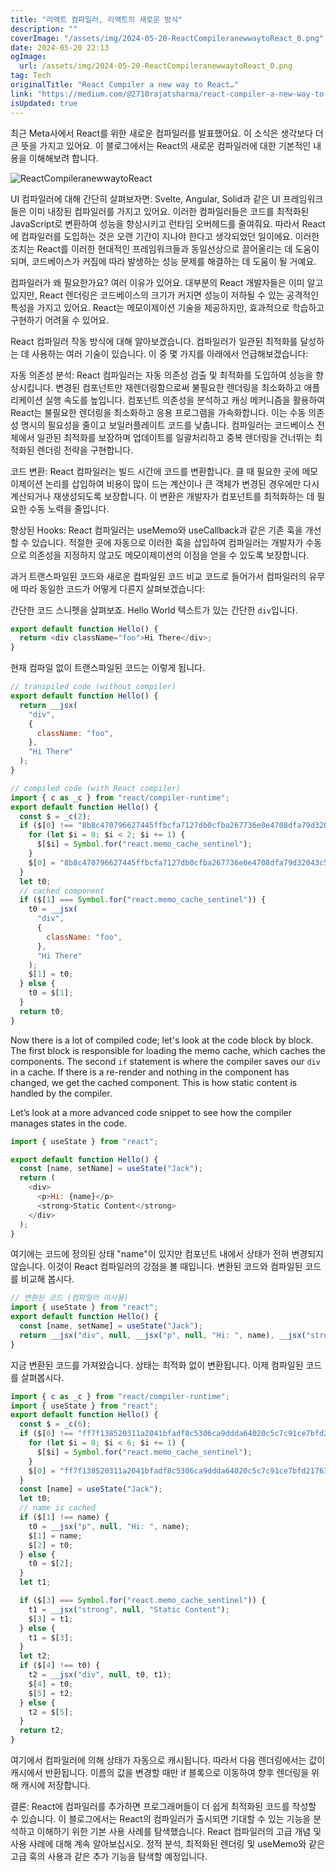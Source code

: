 ```yaml
---
title: "리액트 컴파일러, 리액트의 새로운 방식"
description: ""
coverImage: "/assets/img/2024-05-20-ReactCompileranewwaytoReact_0.png"
date: 2024-05-20 22:13
ogImage:
  url: /assets/img/2024-05-20-ReactCompileranewwaytoReact_0.png
tag: Tech
originalTitle: "React Compiler a new way to React…"
link: "https://medium.com/@2710rajatsharma/react-compiler-a-new-way-to-react-e3be40bacc87"
isUpdated: true
---
```


최근 Meta사에서 React를 위한 새로운 컴파일러를 발표했어요. 이 소식은 생각보다 더 큰 뜻을 가지고 있어요. 이 블로그에서는 React의 새로운 컴파일러에 대한 기본적인 내용을 이해해보려 합니다.

![ReactCompileranewwaytoReact](/assets/img/2024-05-20-ReactCompileranewwaytoReact_0.png)

UI 컴파일러에 대해 간단히 살펴보자면:
Svelte, Angular, Solid과 같은 UI 프레임워크들은 이미 내장된 컴파일러를 가지고 있어요. 이러한 컴파일러들은 코드를 최적화된 JavaScript로 변환하여 성능을 향상시키고 런타임 오버헤드를 줄여줘요. 따라서 React에 컴파일러를 도입하는 것은 오랜 기간이 지나야 한다고 생각되었던 일이에요. 이러한 조치는 React를 이러한 현대적인 프레임워크들과 동일선상으로 끌어올리는 데 도움이 되며, 코드베이스가 커짐에 따라 발생하는 성능 문제를 해결하는 데 도움이 될 거예요.

컴파일러가 왜 필요한가요?
여러 이유가 있어요. 대부분의 React 개발자들은 이미 알고 있지만, React 렌더링은 코드베이스의 크기가 커지면 성능이 저하될 수 있는 공격적인 특성을 가지고 있어요. React는 메모이제이션 기술을 제공하지만, 효과적으로 학습하고 구현하기 어려울 수 있어요.

<!-- seedividend - 사각형 -->

<ins class="adsbygoogle"
     style="display:block"
     data-ad-client="ca-pub-4877378276818686"
     data-ad-slot="1898504329"
     data-ad-format="auto"
     data-full-width-responsive="true"></ins>

<script>
     (adsbygoogle = window.adsbygoogle || []).push({});
</script>

React 컴파일러 작동 방식에 대해 알아보겠습니다.
컴파일러가 일관된 최적화를 달성하는 데 사용하는 여러 기술이 있습니다. 이 중 몇 가지를 아래에서 언급해보겠습니다:

자동 의존성 분석: React 컴파일러는 자동 의존성 검출 및 최적화를 도입하여 성능을 향상시킵니다. 변경된 컴포넌트만 재렌더링함으로써 불필요한 렌더링을 최소화하고 애플리케이션 실행 속도를 높입니다. 컴포넌트 의존성을 분석하고 캐싱 메커니즘을 활용하여 React는 불필요한 렌더링을 최소화하고 응용 프로그램을 가속화합니다. 이는 수동 의존성 명시의 필요성을 줄이고 보일러플레이트 코드를 낮춥니다. 컴파일러는 코드베이스 전체에서 일관된 최적화를 보장하며 업데이트를 일괄처리하고 중복 렌더링을 건너뛰는 최적화된 렌더링 전략을 구현합니다.

코드 변환: React 컴파일러는 빌드 시간에 코드를 변환합니다. 클 때 필요한 곳에 메모이제이션 논리를 삽입하여 비용이 많이 드는 계산이나 큰 객체가 변경된 경우에만 다시 계산되거나 재생성되도록 보장합니다. 이 변환은 개발자가 컴포넌트를 최적화하는 데 필요한 수동 노력을 줄입니다.

향상된 Hooks: React 컴파일러는 useMemo와 useCallback과 같은 기존 훅을 개선할 수 있습니다. 적절한 곳에 자동으로 이러한 훅을 삽입하여 컴파일러는 개발자가 수동으로 의존성을 지정하지 않고도 메모이제이션의 이점을 얻을 수 있도록 보장합니다.

<!-- seedividend - 사각형 -->

<ins class="adsbygoogle"
     style="display:block"
     data-ad-client="ca-pub-4877378276818686"
     data-ad-slot="1898504329"
     data-ad-format="auto"
     data-full-width-responsive="true"></ins>

<script>
     (adsbygoogle = window.adsbygoogle || []).push({});
</script>

과거 트랜스파일된 코드와 새로운 컴파일된 코드 비교
코드로 들어가서 컴파일러의 유무에 따라 동일한 코드가 어떻게 다른지 살펴보겠습니다:

간단한 코드 스니펫을 살펴보죠. Hello World 텍스트가 있는 간단한 `div`입니다.

```js
export default function Hello() {
  return <div className="foo">Hi There</div>;
}
```

현재 컴파일 없이 트랜스파일된 코드는 이렇게 됩니다.

<!-- seedividend - 사각형 -->

<ins class="adsbygoogle"
     style="display:block"
     data-ad-client="ca-pub-4877378276818686"
     data-ad-slot="1898504329"
     data-ad-format="auto"
     data-full-width-responsive="true"></ins>

<script>
     (adsbygoogle = window.adsbygoogle || []).push({});
</script>

```js
// transpiled code (without compiler)
export default function Hello() {
  return __jsx(
    "div",
    {
      className: "foo",
    },
    "Hi There"
  );
}
```

```js
// compiled code (with React compiler)
import { c as _c } from "react/compiler-runtime";
export default function Hello() {
  const $ = _c(2);
  if ($[0] !== "8b8c470796627445ffbcfa7127db0cfba267736e0e4708dfa79d32043c5e5a7c") {
    for (let $i = 0; $i < 2; $i += 1) {
      $[$i] = Symbol.for("react.memo_cache_sentinel");
    }
    $[0] = "8b8c470796627445ffbcfa7127db0cfba267736e0e4708dfa79d32043c5e5a7c";
  }
  let t0;
  // cached component
  if ($[1] === Symbol.for("react.memo_cache_sentinel")) {
    t0 = __jsx(
      "div",
      {
        className: "foo",
      },
      "Hi There"
    );
    $[1] = t0;
  } else {
    t0 = $[1];
  }
  return t0;
}
```

Now there is a lot of compiled code; let's look at the code block by block.
The first block is responsible for loading the memo cache, which caches the components.
The second `if` statement is where the compiler saves our `div` in a cache. If there is a re-render and nothing in the component has changed, we get the cached component. This is how static content is handled by the compiler.

Let’s look at a more advanced code snippet to see how the compiler manages states in the code.

<!-- seedividend - 사각형 -->

<ins class="adsbygoogle"
     style="display:block"
     data-ad-client="ca-pub-4877378276818686"
     data-ad-slot="1898504329"
     data-ad-format="auto"
     data-full-width-responsive="true"></ins>

<script>
     (adsbygoogle = window.adsbygoogle || []).push({});
</script>

```js
import { useState } from "react";

export default function Hello() {
  const [name, setName] = useState("Jack");
  return (
    <div>
      <p>Hi: {name}</p>
      <strong>Static Content</strong>
    </div>
  );
}
```

여기에는 코드에 정의된 상태 "name"이 있지만 컴포넌트 내에서 상태가 전혀 변경되지 않습니다. 이것이 React 컴파일러의 강점을 볼 때입니다. 변환된 코드와 컴파일된 코드를 비교해 봅시다.

```js
// 변환된 코드 (컴파일러 미사용)
import { useState } from "react";
export default function Hello() {
  const [name, setName] = useState("Jack");
  return __jsx("div", null, __jsx("p", null, "Hi: ", name), __jsx("strong", null, "Static Content"));
}
```

지금 변환된 코드를 가져왔습니다. 상태는 최적화 없이 변환됩니다. 이제 컴파일된 코드를 살펴봅시다.

<!-- seedividend - 사각형 -->

<ins class="adsbygoogle"
     style="display:block"
     data-ad-client="ca-pub-4877378276818686"
     data-ad-slot="1898504329"
     data-ad-format="auto"
     data-full-width-responsive="true"></ins>

<script>
     (adsbygoogle = window.adsbygoogle || []).push({});
</script>

```js
import { c as _c } from "react/compiler-runtime";
import { useState } from "react";
export default function Hello() {
  const $ = _c(6);
  if ($[0] !== "ff7f138520311a2041bfadf8c5306ca9ddda64020c5c7c91ce7bfd217639da89") {
    for (let $i = 0; $i < 6; $i += 1) {
      $[$i] = Symbol.for("react.memo_cache_sentinel");
    }
    $[0] = "ff7f138520311a2041bfadf8c5306ca9ddda64020c5c7c91ce7bfd217639da89";
  }
  const [name] = useState("Jack");
  let t0;
  // name is cached
  if ($[1] !== name) {
    t0 = __jsx("p", null, "Hi: ", name);
    $[1] = name;
    $[2] = t0;
  } else {
    t0 = $[2];
  }
  let t1;

  if ($[3] === Symbol.for("react.memo_cache_sentinel")) {
    t1 = __jsx("strong", null, "Static Content");
    $[3] = t1;
  } else {
    t1 = $[3];
  }
  let t2;
  if ($[4] !== t0) {
    t2 = __jsx("div", null, t0, t1);
    $[4] = t0;
    $[5] = t2;
  } else {
    t2 = $[5];
  }
  return t2;
}
```

여기에서 컴파일러에 의해 상태가 자동으로 캐시됩니다. 따라서 다음 렌더링에서는 값이 캐시에서 반환됩니다. 이름의 값을 변경할 때만 if 블록으로 이동하여 향후 렌더링을 위해 캐시에 저장합니다.

결론:
React에 컴파일러를 추가하면 프로그래머들이 더 쉽게 최적화된 코드를 작성할 수 있습니다. 이 블로그에서는 React의 컴파일러가 출시되면 기대할 수 있는 기능을 분석하고 이해하기 위한 기본 사용 사례를 탐색했습니다.
React 컴파일러의 고급 개념 및 사용 사례에 대해 계속 알아보십시오. 정적 분석, 최적화된 렌더링 및 useMemo와 같은 고급 훅의 사용과 같은 추가 기능을 탐색할 예정입니다.
